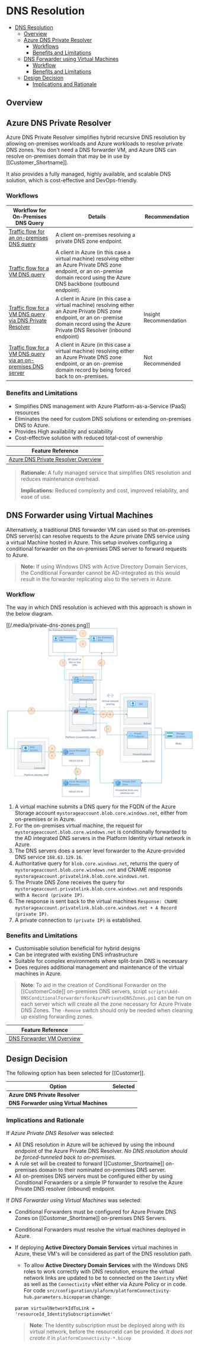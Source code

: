 # DNS Resolution

- [DNS Resolution](#dns-resolution)
  - [Overview](#overview)
  - [Azure DNS Private Resolver](#azure-dns-private-resolver)
    - [Workflows](#workflows)
    - [Benefits and Limitations](#benefits-and-limitations)
  - [DNS Forwarder using Virtual Machines](#dns-forwarder-using-virtual-machines)
    - [Workflow](#workflow)
    - [Benefits and Limitations](#benefits-and-limitations-1)
  - [Design Decision](#design-decision)
    - [Implications and Rationale](#implications-and-rationale)

## Overview

## Azure DNS Private Resolver

Azure DNS Private Resolver simplifies hybrid recursive DNS resolution by allowing on-premises workloads and Azure workloads to resolve private DNS zones. You don't need a DNS forwarder VM, and Azure DNS can resolve on-premises domain that may be in use by [[Customer_Shortname]].

It also provides a fully managed, highly available, and scalable DNS solution, which is cost-effective and DevOps-friendly.

### Workflows

| Workflow for On-Premises DNS Query                                                                                                                                                                                                     | Details                                                                                                                                                                                        | Recommendation         |
| -------------------------------------------------------------------------------------------------------------------------------------------------------------------------------------------------------------------------------------- | ---------------------------------------------------------------------------------------------------------------------------------------------------------------------------------------------- | ---------------------- |
| [Traffic flow for an on-premises DNS query](https://learn.microsoft.com/en-us/azure/architecture/networking/architecture/azure-dns-private-resolver#traffic-flow-for-an-on-premises-dns-query)                                         | A client on-premises resolving a private DNS zone endpoint.                                                                                                                                    |                        |
| [Traffic flow for a VM DNS query](https://learn.microsoft.com/en-us/azure/architecture/networking/architecture/azure-dns-private-resolver#traffic-flow-for-a-vm-dns-query)                                                             | A client in Azure (in this case a virtual machine) resolving either an Azure Private DNS zone endpoint, or an on-premise domain record using the Azure DNS backbone (outbound endpoint).       |                        |
| [Traffic flow for a VM DNS query via DNS Private Resolver](https://learn.microsoft.com/en-us/azure/architecture/networking/architecture/azure-dns-private-resolver#traffic-flow-for-a-vm-dns-query-via-dns-private-resolver)           | A client in Azure (in this case a virtual machine) resolving either an Azure Private DNS zone endpoint, or an on-premise domain record using the Azure Private DNS Resolver (inbound endpoint) | Insight Recommendation |
| [Traffic flow for a VM DNS query via an on-premises DNS server](https://learn.microsoft.com/en-us/azure/architecture/networking/architecture/azure-dns-private-resolver#traffic-flow-for-a-vm-dns-query-via-an-on-premises-dns-server) | A client in Azure (in this case a virtual machine) resolving either an Azure Private DNS zone endpoint, or an on-premise domain record by being forced back to on-premises.                    | Not Recommended        |

### Benefits and Limitations

- Simplifies DNS management with Azure Platform-as-a-Service (PaaS) resources
- Eliminates the need for custom DNS solutions or extending on-premises DNS to Azure.
- Provides High availability and scalability
- Cost-effective solution with reduced total-cost of ownership

| **Feature Reference**                                                                                       |
| ----------------------------------------------------------------------------------------------------------- |
| [Azure DNS Private Resolver Overview](https://docs.microsoft.com/en-us/azure/dns/private-resolver-overview) |

> **Rationale:** A fully managed service that simplifies DNS resolution and reduces maintenance overhead.
>
> **Implications:** Reduced complexity and cost, improved reliability, and ease of use.

## DNS Forwarder using Virtual Machines

Alternatively, a traditional DNS forwarder VM can used so that on-premises DNS server(s) can resolve requests to the Azure private DNS service using a virtual Machine hosted in Azure. This setup involves configuring a conditional forwarder on the on-premises DNS server to forward requests to Azure.

> **Note:** If using Windows DNS with Active Directory Domain Services, the Conditional Forwarder cannot be AD-integrated as this would result in the forwarder replicating also to the servers in Azure.

### Workflow

The way in which DNS resolution is achieved with this approach is shown in the below diagram.

[[/.media/private-dns-zones.png]]
![Private DNS Zones Topology](../.media/private-dns-zones.png)

1. A virtual machine submits a DNS query for the FQDN of the Azure Storage account `mystorageaccount.blob.core.windows.net`, either from on-premises or in Azure.
2. For the on-premises virtual machine, the request for `mystorageaccount.blob.core.windows.net` is conditionally forwarded to the AD integrated DNS servers in the Platform Identity virtual network in Azure.
3. The DNS servers does a server level forwarder to the Azure-provided DNS service `168.63.129.16`.
4. Authoritative query for `blob.core.windows.net`, returns the query of `mystorageaccount.blob.core.windows.net` and CNAME response `mystorageaccount.privatelink.blob.core.windows.net`.
5. The Private DNS Zone receives the query for `mystorageaccount.privatelink.blob.core.windows.net` and responds with `A Record (private IP)`.
6. The response is sent back to the virtual machines `Response: CNAME mystorageaccount.privatelink.blob.core.windows.net + A Record (private IP)`.
7. A private connection to `(private IP)` is established.

### Benefits and Limitations

- Customisable solution beneficial for hybrid designs
- Can be integrated with existing DNS infrastructure
- Suitable for complex environments where split-brain DNS is necessary
- Does requires additional management and maintenance of the virtual machines in Azure.

> **Note**: To aid in the creation of Conditional Forwarder on the [[CustomerCode]] on-premises DNS servers, script `scripts\Add-DNSConditionalForwardersforAzurePrivateDNSZones.ps1` can be run on each server which will create all the zone necessary for Azure Private DNS Zones. The `-Remove` switch should only be needed when cleaning up existing forwarding zones.

| **Feature Reference**                                                                             |
| ------------------------------------------------------------------------------------------------- |
| [DNS Forwarder VM Overview](https://docs.microsoft.com/en-us/azure/dns/dns-forwarder-vm-overview) |

## Design Decision

The following option has been selected for [[Customer]].

| Option                                   | Selected                                       |
| ---------------------------------------- | ---------------------------------------------- |
| **Azure DNS Private Resolver**           |  |
| **DNS Forwarder using Virtual Machines** | |

### Implications and Rationale

If _Azure Private DNS Resolver_ was selected:

- All DNS resolution in Azure will be achieved by using the inbound endpoint of the Azure Private DNS Resolver. _No DNS resolution should be forced-tunneled back to on-premises._
- A rule set will be created to forward [[Customer_Shortname]] on-premises domain to their nominated on-premises DNS server.
- All on-premises DNS servers must be configured either by using Conditional Forwarders or a simple IP forwarder to resolve the Azure Private DNS resolver (inbound) endpoint.

If _DNS Forwarder using Virtual Machines_ was selected:

- Conditional Forwarders must be configured for Azure Private DNS Zones on [[Customer_Shortname]] on-premises DNS Servers.
- Conditional Forwarders must resolve the virtual machines deployed in Azure.
- If deploying **Active Directory Domain Services** virtual machines in Azure, these VM's will be considered as part of the DNS resolution path.

  - To allow **Active Directory Domain Services** with the Windows DNS roles to work correctly with DNS resolution, ensure the virtual network links are updated to be to connected on the `Identity` vNet as well as the `Connectivity` vNet either via Azure Policy or in code. For code `src/configuration/plaform/platformConnectivity-hub.parameters.bicepparam` change:

  ```bicep
  param virtualNetworkIdToLink = 'resourceId_IdentitySubscriptionvNet'
  ```

  > **Note**: The Identity subscription must be deployed along with its virtual network, before the resourceId can be provided. _It does not create it_ in `platformConnectivity-*.bicep`
